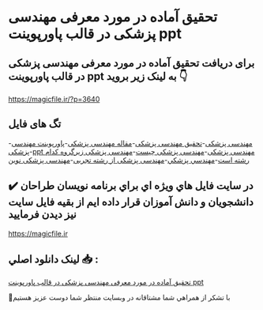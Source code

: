 # تحقیق آماده در مورد معرفی مهندسی پزشكی در قالب پاورپوینت ppt

## برای دریافت تحقیق آماده در مورد معرفی مهندسی پزشكی در قالب پاورپوینت ppt به لینک زیر بروید 👇

https://magicfile.ir/?p=3640

## تگ های فایل

-[مهندسی پزشكی](https://magicfile.ir/product/%d8%aa%d8%ad%d9%82%db%8c%d9%82-%d8%a2%d9%85%d8%a7%d8%af%d9%87-%d9%85%d8%b9%d8%b1%d9%81%db%8c-%d9%85%d9%87%d9%86%d8%af%d8%b3%db%8c-%d9%be%d8%b2%d8%b4%d9%83%db%8c-%d8%af%d8%b1-%d9%be%d8%a7%d9%88%d8%b1%d9%be%d9%88%db%8c%d9%86%d8%aa/)-[تحقیق مهندسی پزشكی](https://magicfile.ir/product/%d8%aa%d8%ad%d9%82%db%8c%d9%82-%d8%a2%d9%85%d8%a7%d8%af%d9%87-%d9%85%d8%b9%d8%b1%d9%81%db%8c-%d9%85%d9%87%d9%86%d8%af%d8%b3%db%8c-%d9%be%d8%b2%d8%b4%d9%83%db%8c-%d8%af%d8%b1-%d9%be%d8%a7%d9%88%d8%b1%d9%be%d9%88%db%8c%d9%86%d8%aa/)-[مقاله مهندسی پزشكی](https://magicfile.ir/product/%d8%aa%d8%ad%d9%82%db%8c%d9%82-%d8%a2%d9%85%d8%a7%d8%af%d9%87-%d9%85%d8%b9%d8%b1%d9%81%db%8c-%d9%85%d9%87%d9%86%d8%af%d8%b3%db%8c-%d9%be%d8%b2%d8%b4%d9%83%db%8c-%d8%af%d8%b1-%d9%be%d8%a7%d9%88%d8%b1%d9%be%d9%88%db%8c%d9%86%d8%aa/)-[پاورپوینت مهندسی پزشكی](https://magicfile.ir/product/%d8%aa%d8%ad%d9%82%db%8c%d9%82-%d8%a2%d9%85%d8%a7%d8%af%d9%87-%d9%85%d8%b9%d8%b1%d9%81%db%8c-%d9%85%d9%87%d9%86%d8%af%d8%b3%db%8c-%d9%be%d8%b2%d8%b4%d9%83%db%8c-%d8%af%d8%b1-%d9%be%d8%a7%d9%88%d8%b1%d9%be%d9%88%db%8c%d9%86%d8%aa/)-[ppt مهندسی پزشكی](https://magicfile.ir/product/%d8%aa%d8%ad%d9%82%db%8c%d9%82-%d8%a2%d9%85%d8%a7%d8%af%d9%87-%d9%85%d8%b9%d8%b1%d9%81%db%8c-%d9%85%d9%87%d9%86%d8%af%d8%b3%db%8c-%d9%be%d8%b2%d8%b4%d9%83%db%8c-%d8%af%d8%b1-%d9%be%d8%a7%d9%88%d8%b1%d9%be%d9%88%db%8c%d9%86%d8%aa/)-[مهندسی پزشکی چیست](https://magicfile.ir/product/%d8%aa%d8%ad%d9%82%db%8c%d9%82-%d8%a2%d9%85%d8%a7%d8%af%d9%87-%d9%85%d8%b9%d8%b1%d9%81%db%8c-%d9%85%d9%87%d9%86%d8%af%d8%b3%db%8c-%d9%be%d8%b2%d8%b4%d9%83%db%8c-%d8%af%d8%b1-%d9%be%d8%a7%d9%88%d8%b1%d9%be%d9%88%db%8c%d9%86%d8%aa/)-[مهندسی پزشکی زیرگروه کدام رشته است](https://magicfile.ir/product/%d8%aa%d8%ad%d9%82%db%8c%d9%82-%d8%a2%d9%85%d8%a7%d8%af%d9%87-%d9%85%d8%b9%d8%b1%d9%81%db%8c-%d9%85%d9%87%d9%86%d8%af%d8%b3%db%8c-%d9%be%d8%b2%d8%b4%d9%83%db%8c-%d8%af%d8%b1-%d9%be%d8%a7%d9%88%d8%b1%d9%be%d9%88%db%8c%d9%86%d8%aa/)-[مهندسي پزشكي](https://magicfile.ir/product/%d8%aa%d8%ad%d9%82%db%8c%d9%82-%d8%a2%d9%85%d8%a7%d8%af%d9%87-%d9%85%d8%b9%d8%b1%d9%81%db%8c-%d9%85%d9%87%d9%86%d8%af%d8%b3%db%8c-%d9%be%d8%b2%d8%b4%d9%83%db%8c-%d8%af%d8%b1-%d9%be%d8%a7%d9%88%d8%b1%d9%be%d9%88%db%8c%d9%86%d8%aa/)-[مهندسی پزشکی از رشته تجربی](https://magicfile.ir/product/%d8%aa%d8%ad%d9%82%db%8c%d9%82-%d8%a2%d9%85%d8%a7%d8%af%d9%87-%d9%85%d8%b9%d8%b1%d9%81%db%8c-%d9%85%d9%87%d9%86%d8%af%d8%b3%db%8c-%d9%be%d8%b2%d8%b4%d9%83%db%8c-%d8%af%d8%b1-%d9%be%d8%a7%d9%88%d8%b1%d9%be%d9%88%db%8c%d9%86%d8%aa/)-[مهندسی پزشکی نوین](https://magicfile.ir/product/%d8%aa%d8%ad%d9%82%db%8c%d9%82-%d8%a2%d9%85%d8%a7%d8%af%d9%87-%d9%85%d8%b9%d8%b1%d9%81%db%8c-%d9%85%d9%87%d9%86%d8%af%d8%b3%db%8c-%d9%be%d8%b2%d8%b4%d9%83%db%8c-%d8%af%d8%b1-%d9%be%d8%a7%d9%88%d8%b1%d9%be%d9%88%db%8c%d9%86%d8%aa/)

## ✔️ در سايت فايل هاي ويژه اي براي برنامه نويسان طراحان دانشجويان و دانش آموزان قرار داده ايم از بقيه فايل سايت نيز ديدن فرماييد

https://magicfile.ir


## لينک دانلود اصلي 📥 :

[تحقیق آماده در مورد معرفی مهندسی پزشكی در قالب پاورپوینت ppt](https://magicfile.ir/product/%d8%aa%d8%ad%d9%82%db%8c%d9%82-%d8%a2%d9%85%d8%a7%d8%af%d9%87-%d9%85%d8%b9%d8%b1%d9%81%db%8c-%d9%85%d9%87%d9%86%d8%af%d8%b3%db%8c-%d9%be%d8%b2%d8%b4%d9%83%db%8c-%d8%af%d8%b1-%d9%be%d8%a7%d9%88%d8%b1%d9%be%d9%88%db%8c%d9%86%d8%aa/) 


🙏با تشکر از همراهي شما مشتاقانه در وبسایت منتظر شما دوست عزیز هستیم

